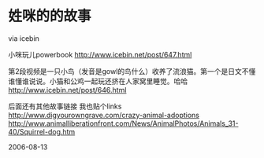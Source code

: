 # 姓咪的的故事

via icebin

小咪玩儿powerbook
http://www.icebin.net/post/647.html

第2段视频是一只小鸟（发音是gowl的鸟什么）收养了流浪猫。第一个是日文不懂谁懂谁说说。小猫和公鸡一起玩还挤在人家窝里睡觉。哈哈
http://www.icebin.net/post/646.html

后面还有其他故事链接 我也贴个links
http://www.digyourowngrave.com/crazy-animal-adoptions
http://www.animalliberationfront.com/News/AnimalPhotos/Animals_31-40/Squirrel-dog.htm


2006-08-13